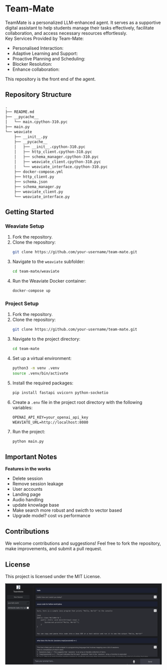 # Team-Mate

TeamMate is a personalized LLM-enhanced agent. It serves as a supportive digital assistant to help students manage their tasks effectively, facilitate collaboration, and access necessary resources effortlessly.  
Key Services Provided by Team-Mate:
- Personalised Interaction: 
- Adaptive Learning and Support: 
- Proactive Planning and Scheduling: 
- Blocker Resolution: 
- Enhance collaboration: 

This repository is the front end of the agent.

## Repository Structure

```
.
├── README.md
├── __pycache__
│   └── main.cpython-310.pyc
├── main.py
└── weaviate
    ├── __init__.py
    ├── __pycache__
    │   ├── __init__.cpython-310.pyc
    │   ├── http_client.cpython-310.pyc
    │   ├── schema_manager.cpython-310.pyc
    │   ├── weaviate_client.cpython-310.pyc
    │   └── weaviate_interface.cpython-310.pyc
    ├── docker-compose.yml
    ├── http_client.py
    ├── schema.json
    ├── schema_manager.py
    ├── weaviate_client.py
    └── weaviate_interface.py
```

## Getting Started

### Weaviate Setup

1. Fork the repository.
2. Clone the repository:
   ```sh
   git clone https://github.com/your-username/team-mate.git
   ```
3. Navigate to the `weaviate` subfolder:
   ```sh
   cd team-mate/weaviate
   ```
4. Run the Weaviate Docker container:
   ```sh
   docker-compose up
   ```

### Project Setup

1. Fork the repository.
2. Clone the repository:
   ```sh
   git clone https://github.com/your-username/team-mate.git
   ```
3. Navigate to the project directory:
   ```sh
   cd team-mate
   ```
4. Set up a virtual environment:
   ```sh
   python3 -m venv .venv
   source .venv/bin/activate
   ```
5. Install the required packages:
   ```sh
   pip install fastapi uvicorn python-socketio
   ```
6. Create a `.env` file in the project root directory with the following variables:
   ```env
   OPENAI_API_KEY=your_openai_api_key
   WEAVIATE_URL=http://localhost:8080
   ```
7. Run the project:
   ```sh
   python main.py
   ```

## Important Notes

**Features in the works**
- Delete session
- Remove session leakage
- User accounts
- Landing page
- Audio handling
- update knowlage base
- Make search more robust and swicth to vector based
- Upgrade model? cost vs performance

  
## Contributions

We welcome contributions and suggestions! Feel free to fork the repository, make improvements, and submit a pull request.

## License

This project is licensed under the MIT License.


![alt text](__.png)
